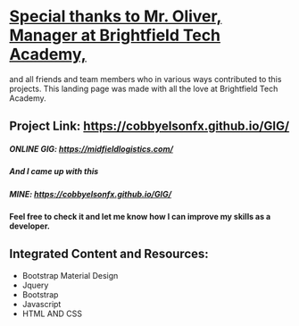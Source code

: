 # <ins>Special thanks to Mr. Oliver, Manager at Brightfield Tech Academy, </ins> <br>
 and all friends and team members who in various ways contributed to this projects. This landing page was made with all the love at Brightfield Tech Academy.

## Project Link: https://cobbyelsonfx.github.io/GIG/

##### ONLINE GIG: https://midfieldlogistics.com/
##### And I came up with this
##### MINE: https://cobbyelsonfx.github.io/GIG/

#### Feel free to check it and let me know how I can improve my skills as a developer.





## Integrated Content and Resources:
* Bootstrap Material Design 
* Jquery 
* Bootstrap 
* Javascript 
* HTML AND CSS



 


